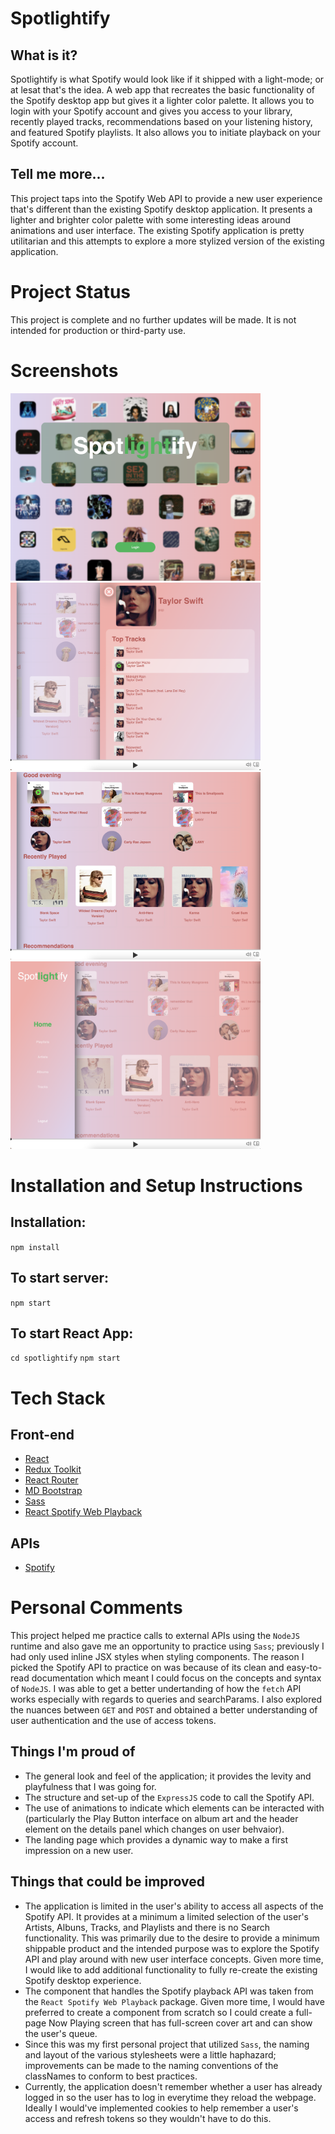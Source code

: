 # Spotlightify

## What is it?

Spotlightify is what Spotify would look like if it shipped with a light-mode; or at lesat that's the idea. A web app that recreates the basic functionality of the Spotify desktop app but gives it a lighter color palette. It allows you to login with your Spotify account and gives you access to your library, recently played tracks, recommendations based on your listening history, and featured Spotify playlists. It also allows you to initiate playback on your Spotify account.

## Tell me more...

This project taps into the Spotify Web API to provide a new user experience that's different than the existing Spotify desktop application. It presents a lighter and brighter color palette with some interesting ideas around animations and user interface. The existing Spotify application is pretty utilitarian and this attempts to explore a more stylized version of the existing application.

# Project Status

This project is complete and no further updates will be made. It is not intended for production or third-party use.

# Screenshots

<p float="left">
<img src="/spotlightify/public/spotlightify-screenshot.png" width="400" height="300"/>
<img src="/spotlightify/public/spotlightify-screenshot-1.png" width="400" height="300"/>
<img src="/spotlightify/public/spotlightify-screenshot-2.png" width="400" height="300"/>
<img src="/spotlightify/public/spotlightify-screenshot-3.png" width="400" height="300"/>
</p>

# Installation and Setup Instructions

## Installation:

`npm install`

## To start server:

`npm start`

## To start React App:

`cd spotlightify`
`npm start`

# Tech Stack

## Front-end

- [React](https://create-react-app.dev/)
- [Redux Toolkit](https://redux-toolkit.js.org/)
- [React Router](https://reactrouter.com/en/main)
- [MD Bootstrap](https://mdbootstrap.com/docs/react/)
- [Sass](https://sass-lang.com/)
- [React Spotify Web Playback](https://github.com/gilbarbara/react-spotify-web-playback#readme)

## APIs

- [Spotify](https://developer.spotify.com/documentation/web-api/)

# Personal Comments

This project helped me practice calls to external APIs using the `NodeJS` runtime and also gave me an opportunity to practice using `Sass`; previously I had only used inline JSX styles when styling components. The reason I picked the Spotify API to practice on was because of its clean and easy-to-read documentation which meant I could focus on the concepts and syntax of `NodeJS`. I was able to get a better undertanding of how the `fetch` API works especially with regards to queries and searchParams. I also explored the nuances between `GET` and `POST` and obtained a better understanding of user authentication and the use of access tokens.

## Things I'm proud of

- The general look and feel of the application; it provides the levity and playfulness that I was going for.
- The structure and set-up of the `ExpressJS` code to call the Spotify API.
- The use of animations to indicate which elements can be interacted with (particularly the Play Button interface on album art and the header element on the details panel which changes on user behvaior).
- The landing page which provides a dynamic way to make a first impression on a new user.

## Things that could be improved

- The application is limited in the user's ability to access all aspects of the Spotify API. It provides at a minimum a limited selection of the user's Artists, Albuns, Tracks, and Playlists and there is no Search functionality. This was primarily due to the desire to provide a minimum shippable product and the intended purpose was to explore the Spotify API and play around with new user interface concepts. Given more time, I would like to add additional functionality to fully re-create the existing Spotify desktop experience.
- The component that handles the Spotify playback API was taken from the `React Spotify Web Playback` package. Given more time, I would have preferred to create a component from scratch so I could create a full-page Now Playing screen that has full-screen cover art and can show the user's queue.
- Since this was my first personal project that utilized `Sass`, the naming and layout of the various stylesheets were a little haphazard; improvements can be made to the naming conventions of the classNames to conform to best practices.
- Currently, the application doesn't remember whether a user has already logged in so the user has to log in everytime they reload the webpage. Ideally I would've implemented cookies to help remember a user's access and refresh tokens so they wouldn't have to do this.
